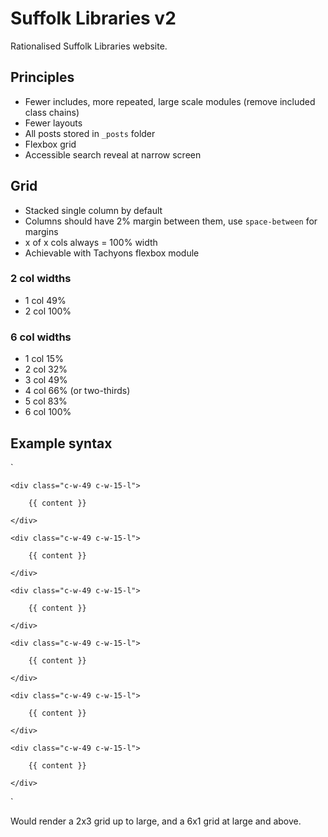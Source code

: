 # Suffolk Libraries v2

Rationalised Suffolk Libraries website.

## Principles

- Fewer includes, more repeated, large scale modules (remove included class chains)
- Fewer layouts
- All posts stored in `_posts` folder
- Flexbox grid
- Accessible search reveal at narrow screen

## Grid

- Stacked single column by default
- Columns should have 2% margin between them, use `space-between` for margins
- x of x cols always = 100% width
- Achievable with Tachyons flexbox module

### 2 col widths

- 1 col 49%
- 2 col 100%

### 6 col widths

- 1 col 15%
- 2 col 32%
- 3 col 49%
- 4 col 66% (or two-thirds)
- 5 col 83%
- 6 col 100%

## Example syntax

`<div class="flex flew-wrap space-between">

    <div class="c-w-49 c-w-15-l">

        {{ content }}

    </div>

    <div class="c-w-49 c-w-15-l">

        {{ content }}

    </div>

    <div class="c-w-49 c-w-15-l">

        {{ content }}

    </div>

    <div class="c-w-49 c-w-15-l">

        {{ content }}

    </div>

    <div class="c-w-49 c-w-15-l">

        {{ content }}

    </div>

    <div class="c-w-49 c-w-15-l">

        {{ content }}

    </div>

</div>`

Would render a 2x3 grid up to large, and a 6x1 grid at large and above.
